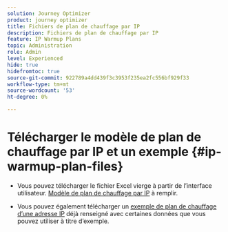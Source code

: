 ```yaml
---
solution: Journey Optimizer
product: journey optimizer
title: Fichiers de plan de chauffage par IP
description: Fichiers de plan de chauffage par IP
feature: IP Warmup Plans
topic: Administration
role: Admin
level: Experienced
hide: true
hidefromtoc: true
source-git-commit: 922789a4dd439f3c3953f235ea2fc556bf929f33
workflow-type: tm+mt
source-wordcount: '53'
ht-degree: 0%

---
```


# Télécharger le modèle de plan de chauffage par IP et un exemple {#ip-warmup-plan-files}

<!--
DO NOT MAKE PUBLIC AND DO NOT DELETE
This page is not supposed to be publicly accessible. Its only purpose is to make the referenced IP warmup plan files (template and sample) available from the UI. They should be downloaded from the UI by AJO customers but not from public documentation pages.
-->

* Vous pouvez télécharger le fichier Excel vierge à partir de l’interface utilisateur. [Modèle de plan de chauffage par IP](assets/IPWarmupPlan-Template.xlsx) à remplir.

* Vous pouvez également télécharger un [exemple de plan de chauffage d’une adresse IP](assets/IPWarmupPlan-Sample.xlsx) déjà renseigné avec certaines données que vous pouvez utiliser à titre d’exemple.
